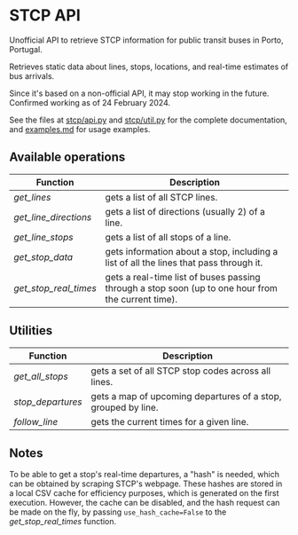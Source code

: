 # STCP API

Unofficial API to retrieve STCP information for public transit buses in Porto, Portugal.

Retrieves static data about lines, stops, locations, and real-time estimates of bus arrivals.

Since it's based on a non-official API, it may stop working in the future. Confirmed working as of 24 February 2024.

See the files at [stcp/api.py](stcp/api.py) and [stcp/util.py](stcp/util.py) for the complete documentation,
and [examples.md](examples.md) for usage examples.

## Available operations

| **Function**          | **Description**                                                                                    |
|-----------------------|----------------------------------------------------------------------------------------------------|
| _get_lines_           | gets a list of all STCP lines.                                                                     |
| _get_line_directions_ | gets a list of directions (usually 2) of a line.                                                   |
| _get_line_stops_      | gets a list of all stops of a line.                                                                |
| _get_stop_data_       | gets information about a stop, including a list of all the lines that pass through it.             |
| _get_stop_real_times_ | gets a real-time list of buses passing through a stop soon (up to one hour from the current time). |

## Utilities

| **Function**      | **Description**                                               |
|-------------------|---------------------------------------------------------------|
| _get_all_stops_   | gets a set of all STCP stop codes across all lines.           |
| _stop_departures_ | gets a map of upcoming departures of a stop, grouped by line. |
| _follow_line_     | gets the current times for a given line.                      |


## Notes

To be able to get a stop's real-time departures, a "hash" is needed, which can be obtained by scraping STCP's webpage.
These hashes are stored in a local CSV cache for efficiency purposes, which is generated on the first execution.
However, the cache can be disabled, and the hash request can be made on the fly, by passing `use_hash_cache=False` to
the _get_stop_real_times_ function.
